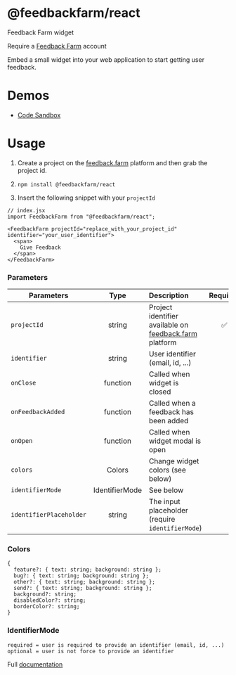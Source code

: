 # @feedbackfarm/react

Feedback Farm widget

Require a [Feedback Farm](https://feedback.farm) account

Embed a small widget into your web application to start getting user feedback.

# Demos

- [Code Sandbox](https://codesandbox.io/s/feedbackfarm-react-bsklw)

# Usage

1. Create a project on the [feedback.farm](https://feedback.farm) platform and then grab the project id.

2. `npm install @feedbackfarm/react`

3. Insert the following snippet with your `projectId`

```
// index.jsx
import FeedbackFarm from "@feedbackfarm/react";

<FeedbackFarm projectId="replace_with_your_project_id" identifier="your_user_identifier">
  <span>
    Give Feedback
  </span>
</FeedbackFarm>
```

### Parameters

| Parameters              |      Type      | Description                                                             | Required |
| ----------------------- | :------------: | :---------------------------------------------------------------------- | :------: |
| `projectId`             |     string     | Project identifier available on [feedback.farm](feedback.farm) platform |    ✅    |
| `identifier`            |     string     | User identifier (email, id, ...)                                        |          |
| `onClose`               |    function    | Called when widget is closed                                            |          |
| `onFeedbackAdded`       |    function    | Called when a feedback has been added                                   |          |
| `onOpen`                |    function    | Called when widget modal is open                                        |          |
| `colors`                |     Colors     | Change widget colors (see below)                                        |          |
| `identifierMode`        | IdentifierMode | See below                                                               |          |
| `identifierPlaceholder` |     string     | The input placeholder (require `identifierMode`)                        |          |

### Colors

```
{
  feature?: { text: string; background: string };
  bug?: { text: string; background: string };
  other?: { text: string; background: string };
  send?: { text: string; background: string };
  background?: string;
  disabledColor?: string;
  borderColor?: string;
}
```

### IdentifierMode

```
required = user is required to provide an identifier (email, id, ...)
optional = user is not force to provide an identifier
```

Full [documentation](https://www.notion.so/Embed-Widget-In-Your-React-Website-6feaf05619c4461d832c7c685c664c33)
